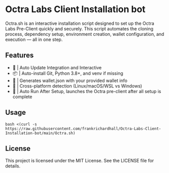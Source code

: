 # Octra Labs Client Installation bot

Octra.sh is an interactive installation script designed to set up the Octra Labs Pre-Client quickly and securely. This script automates the cloning process, dependency setup, environment creation, wallet configuration, and execution — all in one step.

## Features
* 🔁 | Auto Update Integration and Interactive
* 📦 | Auto-install Git, Python 3.8+, and venv if missing
* 📄 | Generates wallet.json with your provided wallet info
* 🧠 | Cross-platform detection (Linux/macOS/WSL vs Windows)
* 🚀 | Auto Run After Setup, launches the Octra pre-client after all setup is complete

## Usage

```
bash <(curl -s https://raw.githubusercontent.com/frankrichardhall/Octra-Labs-Client-Installation-bot/main/Octra.sh)
```

## License
This project is licensed under the MIT License. See the LICENSE file for details.
 